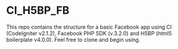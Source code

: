 CI_H5BP_FB
==========

This repo contains the structure for a basic Facebook app using CI (CodeIgniter v2.1.2), Facebook PHP SDK (v.3.2.0) and H5BP (html5 boilerplate v4.0.0). Feel free to clone and begin using.